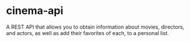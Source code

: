 # cinema-api
A REST API that allows you to obtain information about movies, directors, and actors, as well as add their favorites of each, to a personal list.
